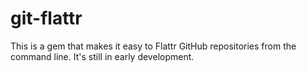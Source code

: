 git-flattr
==========

This is a gem that makes it easy to Flattr GitHub repositories from the command line. It's still in early development.

